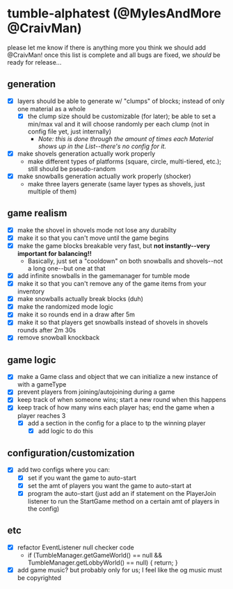 # tumble-alphatest (@MylesAndMore @CraivMan)

please let me know if there is anything more you think we should add @CraivMan!
once this list is complete and all bugs are fixed, we *should* be ready for release...

## generation  

- [x] layers should be able to generate w/ "clumps" of blocks; instead of only one material as a whole
  - [x] the clump size should be customizable (for later); be able to set a min/max val and it will choose randomly per each clump (not in config file yet, just internally)
    - *Note: this is done through the amount of times each Material shows up in the List--there's no config for it.*
- [x] make shovels generation actually work properly
  - make different types of platforms (square, circle, multi-tiered, etc.); still should be pseudo-random
- [x] make snowballs generation actually work properly (shocker)
  - make three layers generate (same layer types as shovels, just multiple of them)

## game realism  

- [x] make the shovel in shovels mode not lose any durabilty
- [x] make it so that you can't move until the game begins
- [x] make the game blocks breakable very fast, but **not instantly--very important for balancing!!**
  - Basically, just set a "cooldown" on both snowballs and shovels--not a long one--but one at that
- [x] add infinite snowballs in the gamemanager for tumble mode  
- [x] make it so that you can't remove any of the game items from your inventory
- [x] make snowballs actually break blocks (duh)
- [x] make the randomized mode logic
- [x] make it so rounds end in a draw after 5m
- [x] make it so that players get snowballs instead of shovels in shovels rounds after 2m 30s
- [x] remove snowball knockback

## game logic  

- [x] make a Game class and object that we can initialize a new instance of with a gameType
- [x] prevent players from joining/autojoining during a game
- [x] keep track of when someone wins; start a new round when this happens
- [x] keep track of how many wins each player has; end the game when a player reaches 3
  - [x] add a section in the config for a place to tp the winning player
    - [x] add logic to do this

## configuration/customization

- [x] add two configs where you can:
  - [x] set if you want the game to auto-start
  - [x] set the amt of players you want the game to auto-start at
  - [x] program the auto-start (just add an if statement on the PlayerJoin listener to run the StartGame method on a certain amt of players in the config)  

## etc  

- [x] refactor EventListener null checker code
  - if (TumbleManager.getGameWorld() == null && TumbleManager.getLobbyWorld() == null) { return; }
- [x] add game music? but probably only for us; I feel like the og music must be copyrighted
